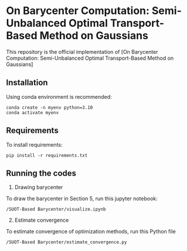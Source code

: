 # On Barycenter Computation: Semi-Unbalanced Optimal Transport-Based Method on Gaussians
This repository is the official implementation of [On Barycenter Computation: Semi-Unbalanced Optimal Transport-Based Method on Gaussians]


## Installation
Using conda environment is recommended:
```
conda create -n myenv python=3.10
conda activate myenv
```

## Requirements

To install requirements:

```setup
pip install -r requirements.txt
```

## Running the codes
1. Drawing barycenter 

To draw the barycenter in Section 5, run this jupyter notebook:

```
/SUOT-Based Barycenter/visualize.ipynb
```

2. Estimate convergence

To estimate convergence of optimization methods, run this Python file

``` 
/SUOT-Based Barycenter/estimate_convergence.py
```


